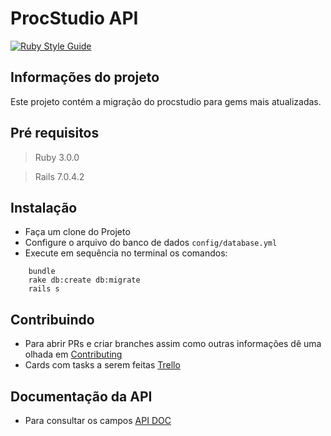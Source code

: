 # ProcStudio API

[![Ruby Style Guide](https://img.shields.io/badge/code_style-rubocop-brightgreen.svg)](https://github.com/rubocop/rubocop)

## Informações do projeto
Este projeto contém a migração do procstudio para gems mais atualizadas.

## Pré requisitos

 > Ruby 3.0.0

 > Rails 7.0.4.2

## Instalação

 - Faça um clone do Projeto
 - Configure o arquivo do banco de dados
   ```config/database.yml```
 - Execute em sequência no terminal os comandos:
  ```
      bundle
      rake db:create db:migrate
      rails s
  ```
## Contribuindo
- Para abrir PRs e criar branches assim como outras informações dê uma olhada em [Contributing](CONTRIBUTING.md) 
- Cards com tasks a serem feitas [Trello](https://trello.com/b/mq2BG9nY/procstudiov2)

## Documentação da API
- Para consultar os campos [API DOC](API_DOC.md) 